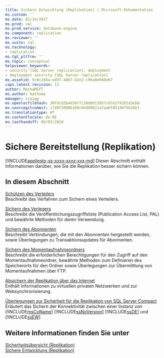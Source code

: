 ```yaml
---
title: Sichere Entwicklung (Replikation) | Microsoft-Dokumentation
ms.custom: ''
ms.date: 03/14/2017
ms.prod: sql
ms.prod_service: database-engine
ms.component: replication
ms.reviewer: ''
ms.suite: sql
ms.technology:
- replication
ms.tgt_pltfrm: ''
ms.topic: conceptual
helpviewer_keywords:
- security [SQL Server replication], deployment
- deployment security [SQL Server replication]
ms.assetid: 9c8c284a-e497-48b7-b2e2-c96a0e940e67
caps.latest.revision: 13
author: MashaMSFT
ms.author: mathoma
manager: craigg
ms.openlocfilehash: 30fdcd2b4d3bf7c38ddd13957c07e2f42b5a5eb0
ms.sourcegitcommit: 1740f3090b168c0e809611a7aa6fd514075616bf
ms.translationtype: HT
ms.contentlocale: de-DE
ms.lasthandoff: 05/03/2018
---
```

# <a name="secure-deployment-replication"></a>Sichere Bereitstellung (Replikation)
[!INCLUDE[appliesto-ss-xxxx-xxxx-xxx-md](../../../includes/appliesto-ss-xxxx-xxxx-xxx-md.md)]
  Dieser Abschnitt enthält Informationen darüber, wie Sie die Replikation besser sichern können.  
  
## <a name="in-this-section"></a>In diesem Abschnitt  
 [Schützen des Verteilers](../../../relational-databases/replication/security/secure-the-distributor.md)  
 Beschreibt das Verfahren zum Sichern eines Verteilers.  
  
 [Sichern des Verlegers](../../../relational-databases/replication/security/secure-the-publisher.md)  
 Beschreibt die Veröffentlichungszugriffsliste (Publication Access List, PAL) und bewährte Methoden für deren Verwendung.  
  
 [Sichern des Abonnenten](../../../relational-databases/replication/security/secure-the-subscriber.md)  
 Beschreibt Verbindungen, die mit den Abonnenten hergestellt werden, sowie Überlegungen zu Transaktionsupdates für Abonnenten.  
  
 [Sichern des Momentaufnahmeordners](../../../relational-databases/replication/security/secure-the-snapshot-folder.md)  
 Beschreibt die erforderlichen Berechtigungen für den Zugriff auf den Momentaufnahmeordner, bewährte Methoden zum Definieren des Speicherorts für den Ordner sowie Überlegungen zur Übermittlung von Momentaufnahmen über FTP.  
  
 [Absichern der Replikation über das Internet](../../../relational-databases/replication/security/securing-replication-over-the-internet.md)  
 Enthält Informationen zu virtuellen privaten Netzwerken und zur Websynchronisierung.  
  
 [Überlegungen zur Sicherheit für die Replikation von SQL Server Compact](../../../relational-databases/replication/security/security-considerations-for-sql-server-compact-replication.md)  
 Erläutert das Sichern der Konnektivität zwischen einer Instanz von [!INCLUDE[msCoName](../../../includes/msconame-md.md)] [!INCLUDE[ssNoVersion](../../../includes/ssnoversion-md.md)] [!INCLUDE[ssDE](../../../includes/ssde-md.md)] und [!INCLUDE[ssEW](../../../includes/ssew-md.md)].  
  
## <a name="see-also"></a>Weitere Informationen finden Sie unter  
 [Sicherheitsübersicht &#40;Replikation&#41;](../../../relational-databases/replication/security/security-overview-replication.md)   
 [Sichere Entwicklung &#40;Replikation&#41;](../../../relational-databases/replication/security/secure-development-replication.md)  
  
  
